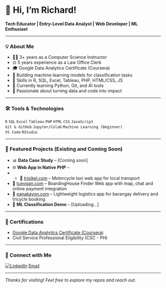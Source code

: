 # 👋 Hi, I’m Richard!

**Tech Educator | Entry-Level Data Analyst | Web Developer | ML Enthusiast**

---

### 💡 About Me

- 👨‍🏫 3+ years as a Computer Science Instructor  
- ⚖️ 5 years experience as a Law Office Clerk  
- 🎓 Google Data Analytics Certificate (Coursera)  
- 🤖 Building machine learning models for classification tasks  
- 🧰 Skills in R, SQL, Excel, Tableau, PHP, HTML/CSS, JS  
- 🌱 Currently learning Python, Git, and AI tools  
- 🎯 Passionate about turning data and code into impact

---

### 🛠️ Tools & Technologies

`R` `SQL` `Excel` `Tableau` `PHP` `HTML` `CSS` `JavaScript`  
`Git & GitHub` `Jupyter/Colab` `Machine Learning (Beginner)`  
`VS Code` `RStudio`

---

### 📁 Featured Projects (Existing and Coming Soon)

- 📊 **Data Case Study** – [Coming soon]  
- 🌐 **Web App in Native PHP** –
- - 🔗 [trisikel.com](http://trisikel.com) – Motorcycle taxi web app for local transport  
- 🔗 [tueogan.com](http://tueogan.com) – BoardingHouse Finder Web app with map, chat and online payment integration
- 🔗 [panakayon.com](http://panakayon.com) – Lightweight logistics app for barangay delivery and tricycle booking
- 🧠 **ML Classification Demo** – [Uploading...]

---

### 🧾 Certifications

- [Google Data Analytics Certificate (Coursera)]([https://www.coursera.org/account/accomplishments/certificate/your-link-here](https://www.credly.com/badges/58691d4e-abe7-4516-97ba-00c5fb78a6a8/public_url))
- Civil Service Professional Eligibility (CSC - PH)

---

### 🔗 Connect with Me

[![LinkedIn]([https://img.shields.io/badge/LinkedIn-blue?logo=linkedin&logoColor=white)](https://www.linkedin.com/in/your-link-here](https://www.linkedin.com/in/richard-alonsagay-822234312/))  
[Email](alonsagay.richard@asu.edu.ph)

---

*Thanks for visiting! Feel free to explore my repos and reach out.*
